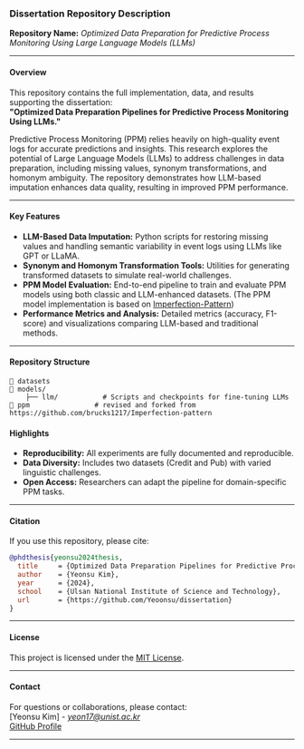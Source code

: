 ### Dissertation Repository Description

**Repository Name:** *Optimized Data Preparation for Predictive Process Monitoring Using Large Language Models (LLMs)*

---

#### **Overview**
This repository contains the full implementation, data, and results supporting the dissertation:  
**"Optimized Data Preparation Pipelines for Predictive Process Monitoring Using LLMs."**

Predictive Process Monitoring (PPM) relies heavily on high-quality event logs for accurate predictions and insights. This research explores the potential of Large Language Models (LLMs) to address challenges in data preparation, including missing values, synonym transformations, and homonym ambiguity. The repository demonstrates how LLM-based imputation enhances data quality, resulting in improved PPM performance.

---

#### **Key Features**
- **LLM-Based Data Imputation:** Python scripts for restoring missing values and handling semantic variability in event logs using LLMs like GPT or LLaMA.
- **Synonym and Homonym Transformation Tools:** Utilities for generating transformed datasets to simulate real-world challenges.
- **PPM Model Evaluation:** End-to-end pipeline to train and evaluate PPM models using both classic and LLM-enhanced datasets. (The PPM model implementation is based on [Imperfection-Pattern](https://github.com/brucks1217/Imperfection-pattern))
- **Performance Metrics and Analysis:** Detailed metrics (accuracy, F1-score) and visualizations comparing LLM-based and traditional methods.

---

#### **Repository Structure**
```plaintext
📂 datasets
📂 models/
    ├── llm/           # Scripts and checkpoints for fine-tuning LLMs
📂 ppm                # revised and forked from https://github.com/brucks1217/Imperfection-pattern

```

#### **Highlights**
- **Reproducibility:** All experiments are fully documented and reproducible.
- **Data Diversity:** Includes two datasets (Credit and Pub) with varied linguistic challenges.
- **Open Access:** Researchers can adapt the pipeline for domain-specific PPM tasks.

---

#### **Citation**
If you use this repository, please cite:

```bibtex
@phdthesis{yeonsu2024thesis,
  title     = {Optimized Data Preparation Pipelines for Predictive Process Monitoring Using LLMs},
  author    = {Yeonsu Kim},
  year      = {2024},
  school    = {Ulsan National Institute of Science and Technology},
  url       = {https://github.com/Yeoonsu/dissertation}
}
```

---

#### **License**
This project is licensed under the [MIT License](LICENSE).

---

#### **Contact**
For questions or collaborations, please contact:  
[Yeonsu Kim] - *yeon17@unist.ac.kr*  
[GitHub Profile](https://github.com/Yeoonsu)  

--- 
